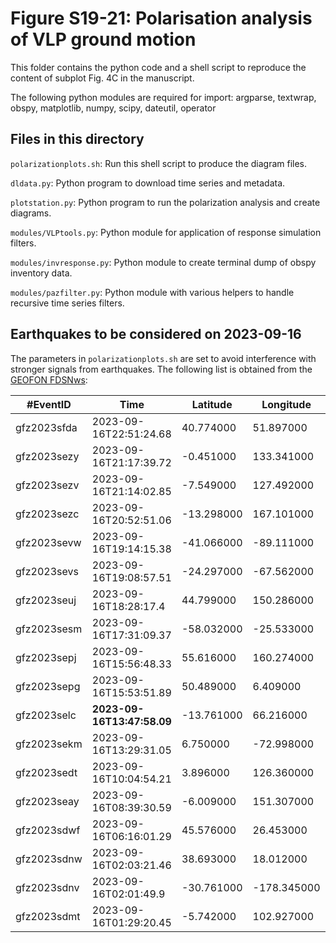 # Figure S19-21: Polarisation analysis of VLP ground motion

This folder contains the python code and a shell script to reproduce
the content of subplot Fig. 4C in the manuscript.

The following python modules are required for import:
argparse, textwrap, obspy, matplotlib, numpy, scipy, dateutil, operator

## Files in this directory

`polarizationplots.sh`: Run this shell script to produce the diagram files.

`dldata.py`: Python program to download time series and metadata.

`plotstation.py`: Python program to run the polarization analysis and create diagrams.

`modules/VLPtools.py`: Python module for application of response simulation
filters.

`modules/invresponse.py`: Python module to create terminal dump of obspy
inventory data.

`modules/pazfilter.py`: Python module with various helpers to handle recursive
time series filters.

## Earthquakes to be considered on 2023-09-16
The parameters in `polarizationplots.sh` are set to avoid interference with
stronger signals from earthquakes.
The following list is obtained from the 
[GEOFON FDSNws](http://geofon.gfz-potsdam.de/fdsnws/event/1/query?start=2023-09-16&end=2023-09-17&limit=40&format=text):

| #EventID    | Time                       | Latitude   | Longitude   | Depth/km | Author | Catalog | Contributor | ContributorID | MagType | Magnitude | MagAuthor | EventLocationName                    | EventType |
| ----------- | -------------------------- | ---------- | ----------- | -------- | ------ | ------- | ----------- | ------------- | ------- | --------- | --------- | ------------------------------------ | --------- |
| gfz2023sfda | 2023-09-16T22:51:24.68     | 40.774000  | 51.897000   | 10.0     |        |         | GFZ         | gfz2023sfda   | mb      | 4.53      |           | Caspian Sea                          |           |
| gfz2023sezy | 2023-09-16T21:17:39.72     | -0.451000  | 133.341000  | 10.0     |        |         | GFZ         | gfz2023sezy   | M       | 4.91      |           | West Papua Region, Indonesia         |           |
| gfz2023sezv | 2023-09-16T21:14:02.85     | -7.549000  | 127.492000  | 162.7    |        |         | GFZ         | gfz2023sezv   | mb      | 4.49      |           | Banda Sea                            |           |
| gfz2023sezc | 2023-09-16T20:52:51.06     | -13.298000 | 167.101000  | 10.0     |        |         | GFZ         | gfz2023sezc   | M       | 5.09      |           | Vanuatu Islands                      |           |
| gfz2023sevw | 2023-09-16T19:14:15.38     | -41.066000 | -89.111000  | 10.0     |        |         | GFZ         | gfz2023sevw   | M       | 5.07      |           | Southeast of Easter Island           |           |
| gfz2023sevs | 2023-09-16T19:08:57.51     | -24.297000 | -67.562000  | 227.4    |        |         | GFZ         | gfz2023sevs   | mb      | 4.0       |           | Chile-Argentina Border Region        |           |
| gfz2023seuj | 2023-09-16T18:28:17.4      | 44.799000  | 150.286000  | 29.7     |        |         | GFZ         | gfz2023seuj   | mb      | 4.57      |           | East of Kuril Islands                |           |
| gfz2023sesm | 2023-09-16T17:31:09.37     | -58.032000 | -25.533000  | 10.0     |        |         | GFZ         | gfz2023sesm   | mb      | 4.93      |           | South Sandwich Islands Region        |           |
| gfz2023sepj | 2023-09-16T15:56:48.33     | 55.616000  | 160.274000  | 185.2    |        |         | GFZ         | gfz2023sepj   | mb      | 4.47      |           | Kamchatka Peninsula, Russia          |           |
| gfz2023sepg | 2023-09-16T15:53:51.89     | 50.489000  | 6.409000    | 2.0      |        |         | GFZ         | gfz2023sepg   | ML      | 2.78      |           | Germany                              |           |
| gfz2023selc | **2023-09-16T13:47:58.09** | -13.761000 | 66.216000   | 10.0     |        |         | GFZ         | gfz2023selc   | **Mw**  | **5.4**   |           | **Mid-Indian Ridge**                 |           |
| gfz2023sekm | 2023-09-16T13:29:31.05     | 6.750000   | -72.998000  | 151.6    |        |         | GFZ         | gfz2023sekm   | M       | 4.91      |           | Northern Colombia                    |           |
| gfz2023sedt | 2023-09-16T10:04:54.21     | 3.896000   | 126.360000  | 10.0     |        |         | GFZ         | gfz2023sedt   | M       | 5.0       |           | Talaud Islands, Indonesia            |           |
| gfz2023seay | 2023-09-16T08:39:30.59     | -6.009000  | 151.307000  | 10.0     |        |         | GFZ         | gfz2023seay   | M       | 5.06      |           | New Britain Region, Papua New Guinea |           |
| gfz2023sdwf | 2023-09-16T06:16:01.29     | 45.576000  | 26.453000   | 124.5    |        |         | GFZ         | gfz2023sdwf   | M       | 3.35      |           | Romania                              |           |
| gfz2023sdnw | 2023-09-16T02:03:21.46     | 38.693000  | 18.012000   | 10.0     |        |         | GFZ         | gfz2023sdnw   | Mw      | 3.99      |           | Ionian Sea                           |           |
| gfz2023sdnv | 2023-09-16T02:01:49.9      | -30.761000 | -178.345000 | 10.0     |        |         | GFZ         | gfz2023sdnv   | mb      | 5.32      |           | Kermadec Islands, New Zealand        |           |
| gfz2023sdmt | 2023-09-16T01:29:20.45     | -5.742000  | 102.927000  | 29.5     |        |         | GFZ         | gfz2023sdmt   | Mw      | 4.4       |           | Southern Sumatra, Indonesia          |           |


